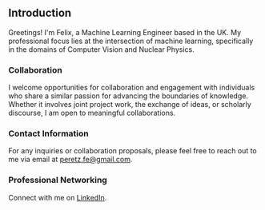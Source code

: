 ## Introduction

Greetings! I'm Felix, a Machine Learning Engineer based in the UK. My professional focus lies at the intersection of machine learning, specifically in the domains of Computer Vision and Nuclear Physics.

### Collaboration

I welcome opportunities for collaboration and engagement with individuals who share a similar passion for advancing the boundaries of knowledge. Whether it involves joint project work, the exchange of ideas, or scholarly discourse, I am open to meaningful collaborations.

### Contact Information

For any inquiries or collaboration proposals, please feel free to reach out to me via email at [peretz.fe@gmail.com](mailto:peretz.fe@gmail.com).

### Professional Networking

Connect with me on [LinkedIn](https://www.linkedin.com/in/felix-e-h-p-a8b218ab/).

<!---
felix-e-h-p/felix-e-h-p is a ✨ special ✨ repository because its `README.md` (this file) appears on your GitHub profile.
You can click the Preview link to take a look at your changes.
--->
